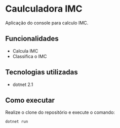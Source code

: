 # Caulculadora IMC

Aplicação do console para calculo IMC.

## Funcionalidades

- Calcula IMC
- Classifica o IMC

## Tecnologias utilizadas

- dotnet 2.1

## Como executar

Realize o clone do repositório e execute o comando:

```
dotnet run
```
